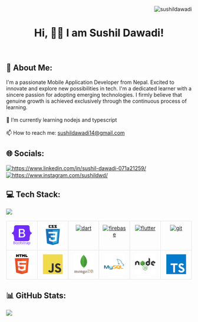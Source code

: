 <p align="right">
  <img src="https://komarev.com/ghpvc/?username=sushildawadi&label=Profile%20views&color=0e75b6&style=flat" alt="sushildawadi" />
</p>
<h1 align="center">Hi, 🙏🏻 I am Sushil Dawadi!</h1>

<br/>

## 💫 About Me:
I'm a passionate Mobile Application Developer from Nepal. Excited to innovate and explore new possibilities in tech. I'm a dedicated learner with a sincere passion for adopting emerging technologies. I firmly believe that genuine growth is achieved exclusively through the continuous process of learning.<br><br>🌱 I’m currently learning nodejs and typescript<br><br>📫 How to reach me: sushildawadi14@gmail.com

## 🌐 Socials:
<a href="https://linkedin.com/in/https://www.linkedin.com/in/sushil-dawadi-071a21259/" target="blank"><img align="center" src="https://raw.githubusercontent.com/rahuldkjain/github-profile-readme-generator/master/src/images/icons/Social/linked-in-alt.svg" alt="https://www.linkedin.com/in/sushil-dawadi-071a21259/" height="30" width="40" /></a>
<a href="https://instagram.com/https://www.instagram.com/sushildwd/" target="blank"><img align="center" src="https://raw.githubusercontent.com/rahuldkjain/github-profile-readme-generator/master/src/images/icons/Social/instagram.svg" alt="https://www.instagram.com/sushildwd/" height="30" width="40" /></a>

## 💻 Tech Stack:
![](https://github-readme-stats.vercel.app/api/top-langs/?username=SushilDawadi&theme=dark&hide_border=false&include_all_commits=false&count_private=false&layout=compact)

<table>
  <tr>
    <td valign="top" width="16.66%" align="center" style="border: 1px solid #e1e4e8; padding: 10px;">
      <a href="https://getbootstrap.com" target="_blank" rel="noreferrer">
        <img src="https://raw.githubusercontent.com/devicons/devicon/master/icons/bootstrap/bootstrap-plain-wordmark.svg" alt="bootstrap" width="55" height="55"/>
      </a>
    </td>
    <td valign="top" width="16.66%" align="center" style="border: 1px solid #e1e4e8; padding: 10px;">
      <a href="https://www.w3schools.com/css/" target="_blank" rel="noreferrer">
        <img src="https://raw.githubusercontent.com/devicons/devicon/master/icons/css3/css3-original-wordmark.svg" alt="css3" width="55" height="55"/>
      </a>
    </td>
    <td valign="top" width="16.66%" align="center" style="border: 1px solid #e1e4e8; padding: 10px;">
      <a href="https://dart.dev" target="_blank" rel="noreferrer">
        <img src="https://www.vectorlogo.zone/logos/dartlang/dartlang-icon.svg" alt="dart" width="55" height="55"/>
      </a>
    </td>
    <td valign="top" width="16.66%" align="center" style="border: 1px solid #e1e4e8; padding: 10px;">
      <a href="https://firebase.google.com/" target="_blank" rel="noreferrer">
        <img src="https://www.vectorlogo.zone/logos/firebase/firebase-icon.svg" alt="firebase" width="55" height="55"/>
      </a>
    </td>
    <td valign="top" width="16.66%" align="center" style="border: 1px solid #e1e4e8; padding: 10px;">
      <a href="https://flutter.dev" target="_blank" rel="noreferrer">
        <img src="https://www.vectorlogo.zone/logos/flutterio/flutterio-icon.svg" alt="flutter" width="55" height="55"/>
      </a>
    </td>
    <td valign="top" width="16.66%" align="center" style="border: 1px solid #e1e4e8; padding: 10px;">
      <a href="https://git-scm.com/" target="_blank" rel="noreferrer">
        <img src="https://www.vectorlogo.zone/logos/git-scm/git-scm-icon.svg" alt="git" width="55" height="55"/>
      </a>
    </td>
  </tr>
  <tr>
    <td valign="top" width="16.66%" align="center" style="border: 1px solid #e1e4e8; padding: 10px;">
      <a href="https://www.w3.org/html/" target="_blank" rel="noreferrer">
        <img src="https://raw.githubusercontent.com/devicons/devicon/master/icons/html5/html5-original-wordmark.svg" alt="html5" width="55" height="55"/>
      </a>
    </td>
    <td valign="top" width="16.66%" align="center" style="border: 1px solid #e1e4e8; padding: 10px;">
      <a href="https://developer.mozilla.org/en-US/docs/Web/JavaScript" target="_blank" rel="noreferrer">
        <img src="https://raw.githubusercontent.com/devicons/devicon/master/icons/javascript/javascript-original.svg" alt="javascript" width="55" height="55"/>
      </a>
    </td>
    <td valign="top" width="16.66%" align="center" style="border: 1px solid #e1e4e8; padding: 10px;">
      <a href="https://www.mongodb.com/" target="_blank" rel="noreferrer">
        <img src="https://raw.githubusercontent.com/devicons/devicon/master/icons/mongodb/mongodb-original-wordmark.svg" alt="mongodb" width="55" height="55"/>
      </a>
    </td>
    <td valign="top" width="16.66%" align="center" style="border: 1px solid #e1e4e8; padding: 10px;">
      <a href="https://www.mysql.com/" target="_blank" rel="noreferrer">
        <img src="https://raw.githubusercontent.com/devicons/devicon/master/icons/mysql/mysql-original-wordmark.svg" alt="mysql" width="55" height="55"/>
      </a>
    </td>
    <td valign="top" width="16.66%" align="center" style="border: 1px solid #e1e4e8; padding: 10px;">
      <a href="https://nodejs.org/en/" target="_blank" rel="noreferrer">
        <img src="https://raw.githubusercontent.com/devicons/devicon/master/icons/nodejs/nodejs-original-wordmark.svg" alt="nodejs" width="55" height="55"/>
      </a>
    </td>
    <td valign="top" width="16.66%" align="center" style="border: 1px solid #e1e4e8; padding: 10px;">
      <a href="https://www.typescriptlang.org/" target="_blank" rel="noreferrer">
        <img src="https://raw.githubusercontent.com/devicons/devicon/master/icons/typescript/typescript-original.svg" alt="typescript" width="55" height="55"/>
      </a>
    </td>
  </tr>
</table>

## 📊 GitHub Stats:
![](https://github-readme-stats.vercel.app/api?username=SushilDawadi&theme=dark&hide_border=false&include_all_commits=false&count_private=false)<br/>
